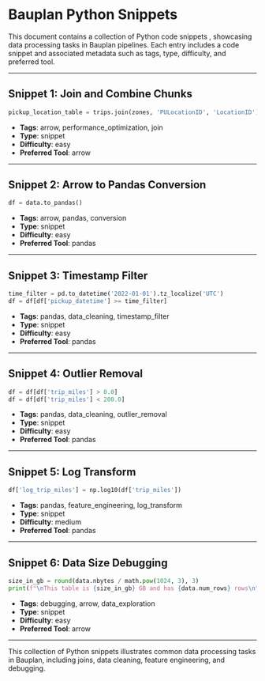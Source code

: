 # Bauplan Python Snippets

This document contains a collection of Python code snippets , showcasing data processing tasks in Bauplan pipelines. Each entry includes a code snippet and associated metadata such as tags, type, difficulty, and preferred tool.

---

## Snippet 1: Join and Combine Chunks

```python
pickup_location_table = trips.join(zones, 'PULocationID', 'LocationID').combine_chunks()
```

- **Tags**: arrow, performance_optimization, join
- **Type**: snippet
- **Difficulty**: easy
- **Preferred Tool**: arrow

---

## Snippet 2: Arrow to Pandas Conversion

```python
df = data.to_pandas()
```

- **Tags**: arrow, pandas, conversion
- **Type**: snippet
- **Difficulty**: easy
- **Preferred Tool**: pandas

---

## Snippet 3: Timestamp Filter

```python
time_filter = pd.to_datetime('2022-01-01').tz_localize('UTC')
df = df[df['pickup_datetime'] >= time_filter]
```

- **Tags**: pandas, data_cleaning, timestamp_filter
- **Type**: snippet
- **Difficulty**: easy
- **Preferred Tool**: pandas

---

## Snippet 4: Outlier Removal

```python
df = df[df['trip_miles'] > 0.0]
df = df[df['trip_miles'] < 200.0]
```

- **Tags**: pandas, data_cleaning, outlier_removal
- **Type**: snippet
- **Difficulty**: easy
- **Preferred Tool**: pandas

---

## Snippet 5: Log Transform

```python
df['log_trip_miles'] = np.log10(df['trip_miles'])
```

- **Tags**: pandas, feature_engineering, log_transform
- **Type**: snippet
- **Difficulty**: medium
- **Preferred Tool**: pandas

---

## Snippet 6: Data Size Debugging

```python
size_in_gb = round(data.nbytes / math.pow(1024, 3), 3)
print(f"\nThis table is {size_in_gb} GB and has {data.num_rows} rows\n")
```

- **Tags**: debugging, arrow, data_exploration
- **Type**: snippet
- **Difficulty**: easy
- **Preferred Tool**: arrow

---

This collection of Python snippets illustrates common data processing tasks in Bauplan, including joins, data cleaning, feature engineering, and debugging.